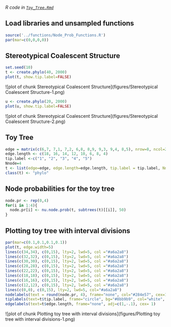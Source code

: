 *R code in [`Toy_Tree.Rmd`](Toy_Tree.Rmd)*



## Load libraries and unsampled functions

```r
source('../functions/Node_Prob_Functions.R')
par(mar=c(0,0,0,0))
```

## Stereotypical Coalescent Structure

```r
set.seed(10)
t <- create.phylo(40, 2000)
plot(t, show.tip.label=FALSE)
```

![plot of chunk Stereotypical Coalescent Structure](figures/Stereotypical Coalescent Structure-1.png)

```r
u <- create.phylo(20, 2000)
plot(u, show.tip.label=FALSE)
```

![plot of chunk Stereotypical Coalescent Structure](figures/Stereotypical Coalescent Structure-2.png)

## Toy Tree

```r
edge = matrix(c(6,7, 7,1, 7,2, 6,8, 8,9, 9,3, 9,4, 8,5), nrow=8, ncol=2, byrow=TRUE)
edge.length <- c(18, 16, 14, 12, 10, 6, 8, 4)
tip.label <-c("1", "2", "3", "4", "5")
Nnode=4
t <- list(edge=edge, edge.length=edge.length, tip.label = tip.label, Nnode = Nnode)
class(t) <- "phylo"
```

## Node probabilities for the toy tree

```r
node.pr <- rep(0,4)
for(i in 1:4){
  node.pr[i] <- nu.node.prob(t, subtrees(t)[[i]], 50)
}
```

## Plotting toy tree with interval divisions

```r
par(mar=c(0.1,0.1,0.1,0.1))
plot(t, edge.width=5)
lines(c(34,34), c(0,15), lty=2, lwd=5, col ="#a6a2a8")
lines(c(32,32), c(0,15), lty=2, lwd=5, col ="#a6a2a8")
lines(c(30,30), c(0,15), lty=2, lwd=5, col ="#a6a2a8")
lines(c(28,28), c(0,15), lty=2, lwd=5, col ="#a6a2a8")
lines(c(22,22), c(0,15), lty=2, lwd=5, col ="#a6a2a8")
lines(c(18,18), c(0,15), lty=2, lwd=5, col ="#a6a2a8")
lines(c(16,16), c(0,15), lty=2, lwd=5, col ="#a6a2a8")
lines(c(12,12), c(0,15), lty=2, lwd=5, col ="#a6a2a8") 
lines(c(0,0), c(0,15), lty=2, lwd=5, col="#a6a2a8") 
nodelabels(text = round(node.pr, 4), frame="none", col="#284e57", cex=1)
tiplabels(text=t$tip.label, frame="circle", bg="#8bb9b9", col="white", cex= 1)
edgelabels(text=t$edge.length, frame="none", adj=c(1,-.1), cex= 1)
```

![plot of chunk Plotting toy tree with interval divisions](figures/Plotting toy tree with interval divisions-1.png)

